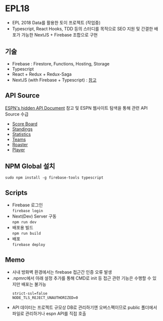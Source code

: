 # EPL18
* EPL 2018 Data를 활용한 토이 프로젝트 (작업중)  
* Typescript, React Hooks, TDD 등의 스터디를 목적으로 SEO 지원 및 간결한 배포가 가능한 NextJS + Firebase 조합으로 구현

## 기술
* Firebase : Firestore, Functions, Hosting, Storage
* Typescript
* React + Redux + Redux-Saga
* NextJS (with Firebase + Typescript) : [참고](https://github.com/zeit/next.js/tree/master/examples/with-firebase-hosting-and-typescript)

## API Source
[ESPN's hidden API Document](https://gist.github.com/akeaswaran/b48b02f1c94f873c6655e7129910fc3b) 참고 및 ESPN 웹사이트 탐색을 통해 관련 API Source 수급
* [Score Board](http://site.api.espn.com/apis/site/v2/sports/soccer/eng.1/scoreboard?calendar=blacklist&dates=20180901)
* [Standings](http://site.api.espn.com/apis/v2/sports/soccer/eng.1/standings)
* [Statistics](http://site.api.espn.com/apis/site/v2/sports/soccer/eng.1/statistics)
* [Teams](http://site.api.espn.com/apis/site/v2/sports/soccer/eng.1/teams/349)
* [Roaster](http://site.api.espn.com/apis/site/v2/sports/soccer/eng.1/teams/349/roster)
* [Player](http://www.espnfc.com/player/34949/wilfredo-caballero?season=2011&xhr=1)

## NPM Global 설치
`sudo npm install -g firebase-tools typescript`

## Scripts
* Firebase 로그인  
`firebase login`
* Next(Dev) Server 구동  
`npm run dev`
* 배포용 빌드  
`npm run build`
* 배포  
`firebase deploy`

## Memo
* 사내 방화벽 환경에서는 firebase 접근간 인증 오류 발생
* .npmrc에서 아래 설정 추가를 통해 CMD로 init 등 접근 관련 기능은 수행할 수 있지만 배포는 불가능
  ```
  strict-ssl=false
  NODE_TLS_REJECT_UNAUTHORIZED=0
  ```
* API 데이터는 프로젝트 규모상 DB로 관리하기엔 오버스펙이므로 public 폴더에서 파일로 관리하거나 espn API를 직접 호출